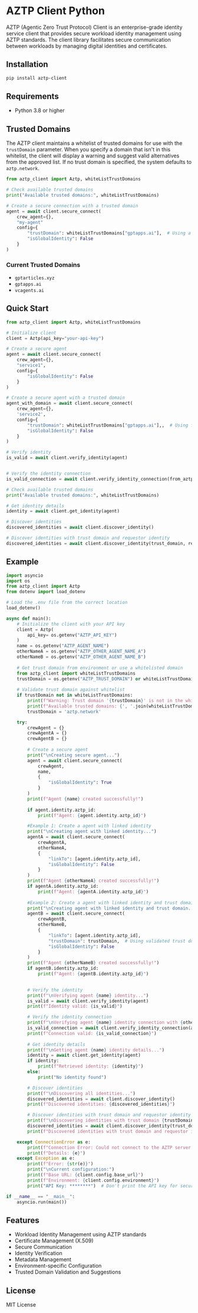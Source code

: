 # AZTP Client Python

AZTP (Agentic Zero Trust Protocol) Client is an enterprise-grade identity service client that provides secure workload identity management using AZTP standards. The client library facilitates secure communication between workloads by managing digital identities and certificates.

## Installation

```bash
pip install aztp-client
```

## Requirements

- Python 3.8 or higher

## Trusted Domains

The AZTP client maintains a whitelist of trusted domains for use with the `trustDomain` parameter. When you specify a domain that isn't in this whitelist, the client will display a warning and suggest valid alternatives from the approved list. If no trust domain is specified, the system defaults to `aztp.network`.

```python
from aztp_client import Aztp, whiteListTrustDomains

# Check available trusted domains
print("Available trusted domains:", whiteListTrustDomains)

# Create a secure connection with a trusted domain
agent = await client.secure_connect(
    crew_agent={},
    "my-agent"
    config={
        "trustDomain": whiteListTrustDomains["gptapps.ai"],  # Using a whitelisted domain
        "isGlobalIdentity": False
    }
)
```

### Current Trusted Domains
- `gptarticles.xyz`
- `gptapps.ai`
- `vcagents.ai`

## Quick Start

```python
from aztp_client import Aztp, whiteListTrustDomains

# Initialize client
client = Aztp(api_key="your-api-key")

# Create a secure agent
agent = await client.secure_connect(
    crew_agent={},
    "service1", 
    config={
        "isGlobalIdentity": False
    }
)

# Create a secure agent with a trusted domain
agent_with_domain = await client.secure_connect(
    crew_agent={},
    'service2',
    config={
        "trustDomain": whiteListTrustDomains["gptapps.ai"],,  # Using first whitelisted domain
        "isGlobalIdentity": False
    }
)

# Verify identity
is_valid = await client.verify_identity(agent)


# Verify the identity connection 
is_valid_connection = await client.verify_identity_connection(from_aztp_id, to_aztp_id)

# Check available trusted domains
print("Available trusted domains:", whiteListTrustDomains)

# Get identity details
identity = await client.get_identity(agent)

# Discover identities
discovered_identities = await client.discover_identity()

# Discover identities with trust domain and requestor identity
discovered_identities = await client.discover_identity(trust_domain, requestor_identity)

```
## Example

```python
import asyncio
import os
from aztp_client import Aztp
from dotenv import load_dotenv

# Load the .env file from the correct location
load_dotenv()

async def main():
    # Initialize the client with your API key
    client = Aztp(
        api_key= os.getenv("AZTP_API_KEY")
    )
    name = os.getenv("AZTP_AGENT_NAME")
    otherNameA = os.getenv("AZTP_OTHER_AGENT_NAME_A")
    otherNameB = os.getenv("AZTP_OTHER_AGENT_NAME_B")
    
    # Get trust domain from environment or use a whitelisted domain
    from aztp_client import whiteListTrustDomains
    trustDomain = os.getenv("AZTP_TRUST_DOMAIN") or whiteListTrustDomains["gptapps.ai"]
    
    # Validate trust domain against whitelist
    if trustDomain not in whiteListTrustDomains:
        print(f"Warning: Trust domain '{trustDomain}' is not in the whitelist.")
        print(f"Available trusted domains: {', '.join(whiteListTrustDomains)}")
        trustDomain = 'aztp.network'

    try:
        crewAgent = {}
        crewAgentA = {}
        crewAgentB = {}
        
        # Create a secure agent
        print("\nCreating secure agent...")
        agent = await client.secure_connect(
            crewAgent, 
            name,
            {
                "isGlobalIdentity": True
            }
        )
        print(f"Agent {name} created successfully!")
        
        if agent.identity.aztp_id:
            print(f"Agent: {agent.identity.aztp_id}")

        #Example 1: Create a agent with linked identity
        print("\nCreating agent with linked identity...")
        agentA = await client.secure_connect(
            crewAgentA, 
            otherNameA,
            {
                "linkTo": [agent.identity.aztp_id],
                "isGlobalIdentity": False
            }
        )
        print(f"Agent {otherNameA} created successfully!")
        if agentA.identity.aztp_id:
            print(f"Agent: {agentA.identity.aztp_id}")
        
        #Example 2: Create a agent with linked identity and trust domain
        print("\nCreating agent with linked identity and trust domain...")
        agentB = await client.secure_connect(
            crewAgentB, 
            otherNameB,
            {
                "linkTo": [agent.identity.aztp_id],
                "trustDomain": trustDomain,  # Using validated trust domain from whitelist
                "isGlobalIdentity": False
            }
        )
        print(f"Agent {otherNameB} created successfully!")
        if agentB.identity.aztp_id:
            print(f"Agent: {agentB.identity.aztp_id}")

        
        # Verify the identity
        print(f"\nVerifying agent {name} identity...")
        is_valid = await client.verify_identity(agent)
        print(f"Identity valid: {is_valid}")

        # Verify the identity connection
        print(f"\nVerifying agent {name} identity connection with {otherNameB}...")
        is_valid_connection = await client.verify_identity_connection(agent.identity.aztp_id, agentB.identity.aztp_id)
        print(f"Connection valid: {is_valid_connection}")
        
        # Get identity details
        print(f"\nGetting agent {name} identity details...")
        identity = await client.get_identity(agent)
        if identity:
            print(f"Retrieved identity: {identity}")
        else:
            print("No identity found") 

        # Discover identities
        print(f"\nDiscovering all identities...")
        discovered_identities = await client.discover_identity()
        print(f"Discovered identities: {discovered_identities}")

        # Discover identities with trust domain and requestor identity
        print(f"\nDiscovering identities with trust domain {trustDomain} and requestor identity {agent.identity.aztp_id}...")
        discovered_identities = await client.discover_identity(trust_domain=trustDomain, requestor_identity=agent.identity.aztp_id)
        print(f"Discovered identities with trust domain and requestor identity: {discovered_identities}")

    except ConnectionError as e:
        print(f"Connection Error: Could not connect to the AZTP server. Please check your connection and server URL.")
        print(f"Details: {e}")
    except Exception as e:
        print(f"Error: {str(e)}")
        print("\nCurrent configuration:")
        print(f"Base URL: {client.config.base_url}")
        print(f"Environment: {client.config.environment}")
        print("API Key: ********")  # Don't print the API key for security

if __name__ == "__main__":
    asyncio.run(main())
```

## Features

- Workload Identity Management using AZTP standards
- Certificate Management (X.509)
- Secure Communication
- Identity Verification
- Metadata Management
- Environment-specific Configuration
- Trusted Domain Validation and Suggestions

## License

MIT License 